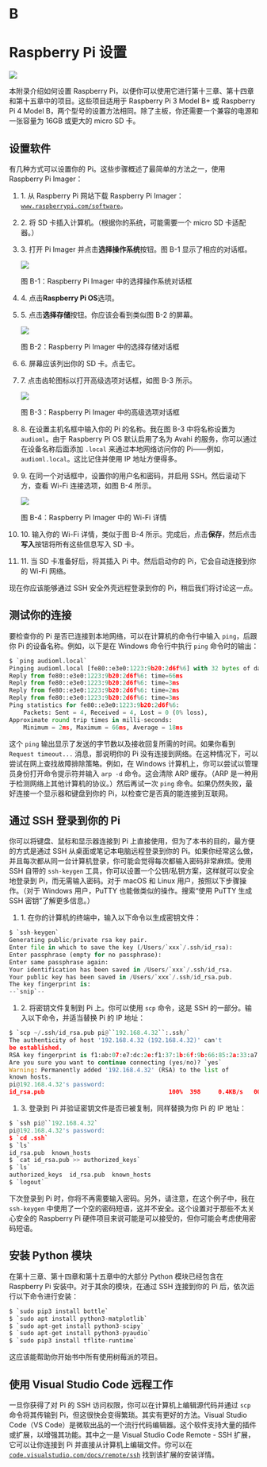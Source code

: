 # B

# Raspberry Pi 设置

![](img/nsp-venkitachalam503045-circle-image.jpg)

本附录介绍如何设置 Raspberry Pi，以便你可以使用它进行第十三章、第十四章和第十五章中的项目。这些项目适用于 Raspberry Pi 3 Model B+ 或 Raspberry Pi 4 Model B，两个型号的设置方法相同。除了主板，你还需要一个兼容的电源和一张容量为 16GB 或更大的 micro SD 卡。

## 设置软件

有几种方式可以设置你的 Pi。这些步骤概述了最简单的方法之一，使用 Raspberry Pi Imager：

1.  1\. 从 Raspberry Pi 网站下载 Raspberry Pi Imager：[`www.raspberrypi.com/software`](https://www.raspberrypi.com/software/)。

1.  2\. 将 SD 卡插入计算机。（根据你的系统，可能需要一个 micro SD 卡适配器。）

1.  3\. 打开 Pi Imager 并点击**选择操作系统**按钮。图 B-1 显示了相应的对话框。

    ![](img/nsp-venkitachalam503045-fb001.jpg)

    图 B-1：Raspberry Pi Imager 中的选择操作系统对话框

1.  4\. 点击**Raspberry Pi OS**选项。

1.  5\. 点击**选择存储**按钮。你应该会看到类似图 B-2 的屏幕。

    ![](img/nsp-venkitachalam503045-fb002.jpg)

    图 B-2：Raspberry Pi Imager 中的选择存储对话框

1.  6\. 屏幕应该列出你的 SD 卡。点击它。

1.  7\. 点击齿轮图标以打开高级选项对话框，如图 B-3 所示。

    ![](img/nsp-venkitachalam503045-fb003.jpg)

    图 B-3：Raspberry Pi Imager 中的高级选项对话框

1.  8\. 在设置主机名框中输入你的 Pi 的名称。我在图 B-3 中将名称设置为`audioml`。由于 Raspberry Pi OS 默认启用了名为 Avahi 的服务，你可以通过在设备名称后面添加 `.local` 来通过本地网络访问你的 Pi——例如，`audioml.local`。这比记住并使用 IP 地址方便得多。

1.  9\. 在同一个对话框中，设置你的用户名和密码，并启用 SSH。然后滚动下方，查看 Wi-Fi 连接选项，如图 B-4 所示。

    ![](img/nsp-venkitachalam503045-fb004.jpg)

    图 B-4：Raspberry Pi Imager 中的 Wi-Fi 详情

1.  10\. 输入你的 Wi-Fi 详情，类似于图 B-4 所示。完成后，点击**保存**，然后点击**写入**按钮将所有这些信息写入 SD 卡。

1.  11\. 当 SD 卡准备好后，将其插入 Pi 中。然后启动你的 Pi，它会自动连接到你的 Wi-Fi 网络。

现在你应该能够通过 SSH 安全外壳远程登录到你的 Pi，稍后我们将讨论这一点。

## 测试你的连接

要检查你的 Pi 是否已连接到本地网络，可以在计算机的命令行中输入 `ping`，后跟你 Pi 的设备名称。例如，以下是在 Windows 命令行中执行 `ping` 命令时的输出：

```py
$ `ping audioml.local`
Pinging audioml.local [fe80::e3e0:1223:9b20:2d6f%6] with 32 bytes of data:
Reply from fe80::e3e0:1223:9b20:2d6f%6: time=66ms
Reply from fe80::e3e0:1223:9b20:2d6f%6: time=3ms
Reply from fe80::e3e0:1223:9b20:2d6f%6: time=2ms
Reply from fe80::e3e0:1223:9b20:2d6f%6: time=3ms
Ping statistics for fe80::e3e0:1223:9b20:2d6f%6:
    Packets: Sent = 4, Received = 4, Lost = 0 (0% loss),
Approximate round trip times in milli-seconds:
    Minimum = 2ms, Maximum = 66ms, Average = 18ms

```

这个 `ping` 输出显示了发送的字节数以及接收回复所需的时间。如果你看到 `Request timeout...` 消息，那说明你的 Pi 没有连接到网络。在这种情况下，可以尝试在网上查找故障排除策略。例如，在 Windows 计算机上，你可以尝试以管理员身份打开命令提示符并输入 `arp -d` 命令。这会清除 ARP 缓存。（ARP 是一种用于检测网络上其他计算机的协议。）然后再试一次 `ping` 命令。如果仍然失败，最好连接一个显示器和键盘到你的 Pi，以检查它是否真的能连接到互联网。

## 通过 SSH 登录到你的 Pi

你可以将键盘、鼠标和显示器连接到 Pi 上直接使用，但为了本书的目的，最方便的方式是通过 SSH 从桌面或笔记本电脑远程登录到你的 Pi。如果你经常这么做，并且每次都从同一台计算机登录，你可能会觉得每次都输入密码非常麻烦。使用 SSH 自带的 `ssh-keygen` 工具，你可以设置一个公钥/私钥方案，这样就可以安全地登录到 Pi，而无需输入密码。对于 macOS 和 Linux 用户，按照以下步骤操作。（对于 Windows 用户，PuTTY 也能做类似的操作。搜索“使用 PuTTY 生成 SSH 密钥”了解更多信息。）

1.  1\. 在你的计算机的终端中，输入以下命令以生成密钥文件：

```py
$ `ssh-keygen`
Generating public/private rsa key pair.
Enter file in which to save the key (/Users/`xxx`/.ssh/id_rsa):
Enter passphrase (empty for no passphrase):
Enter same passphrase again:
Your identification has been saved in /Users/`xxx`/.ssh/id_rsa.
Your public key has been saved in /Users/`xxx`/.ssh/id_rsa.pub.
The key fingerprint is:
--`snip`--

```

1.  2\. 将密钥文件复制到 Pi 上。你可以使用 `scp` 命令，这是 SSH 的一部分。输入以下命令，并适当替换 Pi 的 IP 地址：

```py
$ `scp ~/.ssh/id_rsa.pub pi@``192.168.4.32``:.ssh/`
The authenticity of host '192.168.4.32 (192.168.4.32)' can't
be established.
RSA key fingerprint is f1:ab:07:e7:dc:2e:f1:37:1b:6f:9b:66:85:2a:33:a7.
Are you sure you want to continue connecting (yes/no)? `yes`
Warning: Permanently added '192.168.4.32' (RSA) to the list of
known hosts.
pi@192.168.4.32's password:
id_rsa.pub                                   100%  398     0.4KB/s   00:00

```

1.  3\. 登录到 Pi 并验证密钥文件是否已被复制，同样替换为你 Pi 的 IP 地址：

```py
$ `ssh pi@``192.168.4.32`
pi@192.168.4.32's password:
$ `cd .ssh`
$ `ls`
id_rsa.pub  known_hosts
$ `cat id_rsa.pub >> authorized_keys`
$ `ls`
authorized_keys  id_rsa.pub  known_hosts
$ `logout`

```

下次登录到 Pi 时，你将不再需要输入密码。另外，请注意，在这个例子中，我在 `ssh-keygen` 中使用了一个空的密码短语，这并不安全。这个设置对于那些不太关心安全的 Raspberry Pi 硬件项目来说可能是可以接受的，但你可能会考虑使用密码短语。

## 安装 Python 模块

在第十三章、第十四章和第十五章中的大部分 Python 模块已经包含在 Raspberry Pi 安装中。对于其余的模块，在通过 SSH 连接到你的 Pi 后，依次运行以下命令进行安装：

```py
$ `sudo pip3 install bottle`
$ `sudo apt install python3-matplotlib`
$ `sudo apt-get install python3-scipy`
$ `sudo apt-get install python3-pyaudio`
$ `sudo pip3 install tflite-runtime`

```

这应该能帮助你开始书中所有使用树莓派的项目。

## 使用 Visual Studio Code 远程工作

一旦你获得了对 Pi 的 SSH 访问权限，你可以在计算机上编辑源代码并通过 `scp` 命令将其传输到 Pi，但这很快会变得繁琐。其实有更好的方法。Visual Studio Code（VS Code）是微软出品的一个流行代码编辑器。这个软件支持大量的插件或扩展，以增强其功能。其中之一是 Visual Studio Code Remote - SSH 扩展，它可以让你连接到 Pi 并直接从计算机上编辑文件。你可以在 [`code.visualstudio.com/docs/remote/ssh`](https://code.visualstudio.com/docs/remote/ssh) 找到该扩展的安装详情。
